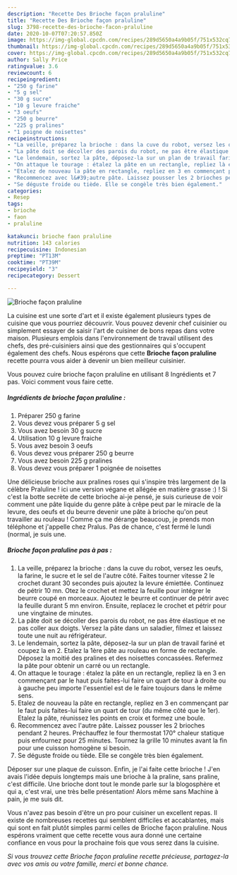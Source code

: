 ```yaml
---
description: "Recette Des Brioche façon praluline"
title: "Recette Des Brioche façon praluline"
slug: 3798-recette-des-brioche-facon-praluline
date: 2020-10-07T07:20:57.850Z
image: https://img-global.cpcdn.com/recipes/289d5650a4a9b05f/751x532cq70/brioche-facon-praluline-photo-principale-de-la-recette.jpg
thumbnail: https://img-global.cpcdn.com/recipes/289d5650a4a9b05f/751x532cq70/brioche-facon-praluline-photo-principale-de-la-recette.jpg
cover: https://img-global.cpcdn.com/recipes/289d5650a4a9b05f/751x532cq70/brioche-facon-praluline-photo-principale-de-la-recette.jpg
author: Sally Price
ratingvalue: 3.6
reviewcount: 6
recipeingredient:
- "250 g farine"
- "5 g sel"
- "30 g sucre"
- "10 g levure fraiche"
- "3 oeufs"
- "250 g beurre"
- "225 g pralines"
- "1 poigne de noisettes"
recipeinstructions:
- "La veille, préparez la brioche : dans la cuve du robot, versez les oeufs, la farine, le sucre et le sel de l&#39;autre côté. Faites tourner vitesse 2 le crochet durant 30 secondes puis ajoutez la levure émiettée. Continuez de pétrir 10 mn. Otez le crochet et mettez la feuille pour intégrer le beurre coupé en morceaux. Ajoutez le beurre et continuer de pétrir avec la feuille durant 5 mn environ. Ensuite, replacez le crochet et pétrir pour une vingtaine de minutes."
- "La pâte doit se décoller des parois du robot, ne pas être élastique et ne pas coller aux doigts. Versez la pâte dans un saladier, filmez et laissez toute une nuit au réfrigérateur."
- "Le lendemain, sortez la pâte, déposez-la sur un plan de travail fariné et coupez la en 2. Etalez la 1ère pâte au rouleau en forme de rectangle. Déposez la moitié des pralines et des noisettes concassées. Refermez la pâte pour obtenir un carré ou un rectangle."
- "On attaque le tourage : étalez la pâte en un rectangle, repliez là en 3 en commençant par le haut puis faites-lui faire un quart de tour à droite ou à gauche peu importe l&#39;essentiel est de le faire toujours dans le même sens."
- "Etalez de nouveau la pâte en rectangle, repliez en 3 en commençant par le faut puis faites-lui faire un quart de tour (du même côté que le 1er). Etalez la pâte, réunissez les points en croix et formez une boule."
- "Recommencez avec l&#39;autre pâte. Laissez pousser les 2 brioches pendant 2 heures. Préchauffez le four thermostat 170° chaleur statique puis enfournez pour 25 minutes. Tournez la grille 10 minutes avant la fin pour une cuisson homogène si besoin."
- "Se déguste froide ou tiède. Elle se congèle très bien également."
categories:
- Resep
tags:
- brioche
- faon
- praluline

katakunci: brioche faon praluline 
nutrition: 143 calories
recipecuisine: Indonesian
preptime: "PT13M"
cooktime: "PT39M"
recipeyield: "3"
recipecategory: Dessert

---
```



![Brioche façon praluline](https://img-global.cpcdn.com/recipes/289d5650a4a9b05f/751x532cq70/brioche-facon-praluline-photo-principale-de-la-recette.jpg)

La cuisine est une sorte d'art et il existe également plusieurs types de cuisine que vous pourriez découvrir. Vous pouvez devenir chef cuisinier ou simplement essayer de saisir l'art de cuisiner de bons repas dans votre maison. Plusieurs emplois dans l'environnement de travail utilisent des chefs, des pré-cuisiniers ainsi que des gestionnaires qui s'occupent également des chefs. Nous espérons que cette <strong> Brioche façon praluline </strong> recette pourra vous aider à devenir un bien meilleur cuisinier.

<!--inarticleads1-->

Vous pouvez cuire brioche façon praluline en utilisant 8 Ingrédients et 7 pas. Voici comment vous faire cette.

##### Ingrédients de brioche façon praluline :

1. Préparer 250 g farine
1. Vous devez vous préparer 5 g sel
1. Vous avez besoin 30 g sucre
1. Utilisation 10 g levure fraiche
1. Vous avez besoin 3 oeufs
1. Vous devez vous préparer 250 g beurre
1. Vous avez besoin 225 g pralines
1. Vous devez vous préparer 1 poignée de noisettes


Une délicieuse brioche aux pralines roses qui s&#39;inspire très largement de la célèbre Praluline ! ici une version végane et allégée en matière grasse :) ! Si c&#39;est la botte secrète de cette brioche ai-je pensé, je suis curieuse de voir comment une pâte liquide du genre pâte à crêpe peut par le miracle de la levure, des oeufs et du beurre devenir une pâte à brioche qu&#39;on peut travailler au rouleau ! Comme ça me dérange beaucoup, je prends mon téléphone et j&#39;appelle chez Pralus. Pas de chance, c&#39;est fermé le lundi (normal, je suis une. 

<!--inarticleads2-->

##### Brioche façon praluline pas à pas :

1. La veille, préparez la brioche : dans la cuve du robot, versez les oeufs, la farine, le sucre et le sel de l&#39;autre côté. Faites tourner vitesse 2 le crochet durant 30 secondes puis ajoutez la levure émiettée. Continuez de pétrir 10 mn. Otez le crochet et mettez la feuille pour intégrer le beurre coupé en morceaux. Ajoutez le beurre et continuer de pétrir avec la feuille durant 5 mn environ. Ensuite, replacez le crochet et pétrir pour une vingtaine de minutes.
1. La pâte doit se décoller des parois du robot, ne pas être élastique et ne pas coller aux doigts. Versez la pâte dans un saladier, filmez et laissez toute une nuit au réfrigérateur.
1. Le lendemain, sortez la pâte, déposez-la sur un plan de travail fariné et coupez la en 2. Etalez la 1ère pâte au rouleau en forme de rectangle. Déposez la moitié des pralines et des noisettes concassées. Refermez la pâte pour obtenir un carré ou un rectangle.
1. On attaque le tourage : étalez la pâte en un rectangle, repliez là en 3 en commençant par le haut puis faites-lui faire un quart de tour à droite ou à gauche peu importe l&#39;essentiel est de le faire toujours dans le même sens.
1. Etalez de nouveau la pâte en rectangle, repliez en 3 en commençant par le faut puis faites-lui faire un quart de tour (du même côté que le 1er). Etalez la pâte, réunissez les points en croix et formez une boule.
1. Recommencez avec l&#39;autre pâte. Laissez pousser les 2 brioches pendant 2 heures. Préchauffez le four thermostat 170° chaleur statique puis enfournez pour 25 minutes. Tournez la grille 10 minutes avant la fin pour une cuisson homogène si besoin.
1. Se déguste froide ou tiède. Elle se congèle très bien également.


Déposer sur une plaque de cuisson. Enfin, je l&#39;ai faite cette brioche ! J&#39;en avais l&#39;idée depuis longtemps mais une brioche à la praline, sans praline, c&#39;est difficile. Une brioche dont tout le monde parle sur la blogosphère et qui a, c&#39;est vrai, une très belle présentation! Alors même sans Machine à pain, je me suis dit. 

<!--inarticleads1-->

<p>
Vous n'avez pas besoin d'être un pro pour cuisiner un excellent repas. Il existe de nombreuses recettes qui semblent difficiles et accablantes, mais qui sont en fait plutôt simples parmi celles de Brioche façon praluline. Nous espérons vraiment que cette recette vous aura donné une certaine confiance en vous pour la prochaine fois que vous serez dans la cuisine.
</p>

<p>
<i>Si vous trouvez cette Brioche façon praluline recette précieuse, partagez-la avec vos amis ou votre famille, merci et bonne chance.</i>
</p>
